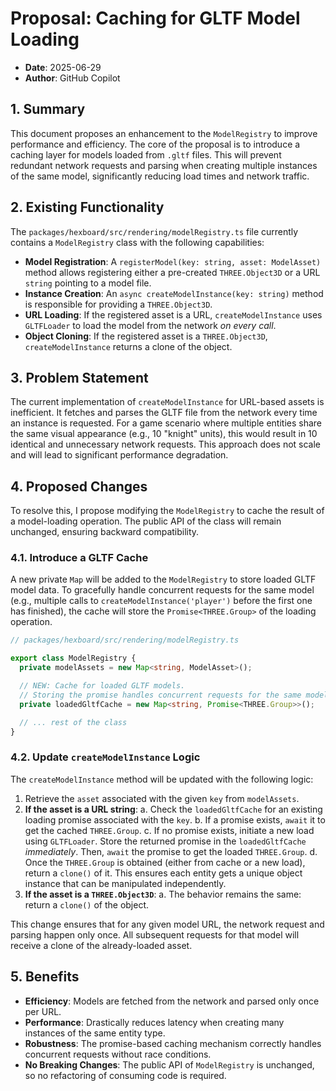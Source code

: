 # Proposal: Caching for GLTF Model Loading

- **Date**: 2025-06-29
- **Author**: GitHub Copilot

## 1. Summary

This document proposes an enhancement to the `ModelRegistry` to improve
performance and efficiency. The core of the proposal is to introduce a caching
layer for models loaded from `.gltf` files. This will prevent redundant network
requests and parsing when creating multiple instances of the same model,
significantly reducing load times and network traffic.

## 2. Existing Functionality

The `packages/hexboard/src/rendering/modelRegistry.ts` file currently contains a
`ModelRegistry` class with the following capabilities:

- **Model Registration**: A `registerModel(key: string, asset: ModelAsset)`
  method allows registering either a pre-created `THREE.Object3D` or a URL
  `string` pointing to a model file.
- **Instance Creation**: An `async createModelInstance(key: string)` method is
  responsible for providing a `THREE.Object3D`.
- **URL Loading**: If the registered asset is a URL, `createModelInstance` uses
  `GLTFLoader` to load the model from the network _on every call_.
- **Object Cloning**: If the registered asset is a `THREE.Object3D`,
  `createModelInstance` returns a clone of the object.

## 3. Problem Statement

The current implementation of `createModelInstance` for URL-based assets is
inefficient. It fetches and parses the GLTF file from the network every time an
instance is requested. For a game scenario where multiple entities share the
same visual appearance (e.g., 10 "knight" units), this would result in 10
identical and unnecessary network requests. This approach does not scale and
will lead to significant performance degradation.

## 4. Proposed Changes

To resolve this, I propose modifying the `ModelRegistry` to cache the result of
a model-loading operation. The public API of the class will remain unchanged,
ensuring backward compatibility.

### 4.1. Introduce a GLTF Cache

A new private `Map` will be added to the `ModelRegistry` to store loaded GLTF
model data. To gracefully handle concurrent requests for the same model (e.g.,
multiple calls to `createModelInstance('player')` before the first one has
finished), the cache will store the `Promise<THREE.Group>` of the loading
operation.

```typescript
// packages/hexboard/src/rendering/modelRegistry.ts

export class ModelRegistry {
  private modelAssets = new Map<string, ModelAsset>();

  // NEW: Cache for loaded GLTF models.
  // Storing the promise handles concurrent requests for the same model key.
  private loadedGltfCache = new Map<string, Promise<THREE.Group>>();

  // ... rest of the class
}
```

### 4.2. Update `createModelInstance` Logic

The `createModelInstance` method will be updated with the following logic:

1.  Retrieve the `asset` associated with the given `key` from `modelAssets`.
2.  **If the asset is a URL string**: a. Check the `loadedGltfCache` for an
    existing loading promise associated with the `key`. b. If a promise exists,
    `await` it to get the cached `THREE.Group`. c. If no promise exists,
    initiate a new load using `GLTFLoader`. Store the returned promise in the
    `loadedGltfCache` _immediately_. Then, `await` the promise to get the loaded
    `THREE.Group`. d. Once the `THREE.Group` is obtained (either from cache or a
    new load), return a `clone()` of it. This ensures each entity gets a unique
    object instance that can be manipulated independently.
3.  **If the asset is a `THREE.Object3D`**: a. The behavior remains the same:
    return a `clone()` of the object.

This change ensures that for any given model URL, the network request and
parsing happen only once. All subsequent requests for that model will receive a
clone of the already-loaded asset.

## 5. Benefits

- **Efficiency**: Models are fetched from the network and parsed only once per
  URL.
- **Performance**: Drastically reduces latency when creating many instances of
  the same entity type.
- **Robustness**: The promise-based caching mechanism correctly handles
  concurrent requests without race conditions.
- **No Breaking Changes**: The public API of `ModelRegistry` is unchanged, so no
  refactoring of consuming code is required.
